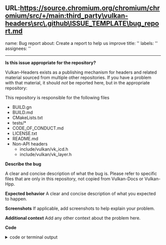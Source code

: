 URL:https://source.chromium.org/chromium/chromium/src/+/main:third_party\vulkan-headers\src\.github\ISSUE_TEMPLATE\bug_report.md
---
name: Bug report
about: Create a report to help us improve
title: ''
labels: ''
assignees: ''

---

**Is this issue appropriate for the repository?**

Vulkan-Headers exists as a publishing mechanism for headers and related material sourced from multiple other repositories. If you have a problem with that material, it should *not* be reported here, but in the appropriate repository:

This repository is responsible for the following files

* BUILD.gn
* BUILD.md
* CMakeLists.txt
* tests/*
* CODE_OF_CONDUCT.md
* LICENSE.txt
* README.md
* Non-API headers
  * include/vulkan/vk_icd.h
  * include/vulkan/vk_layer.h

**Describe the bug**

A clear and concise description of what the bug is. Please refer to specific files that are only in this repository, not copied from Vulkan-Docs or Vulkan-Hpp.

**Expected behavior**
A clear and concise description of what you expected to happen.

**Screenshots**
If applicable, add screenshots to help explain your problem.

**Additional context**
Add any other context about the problem here.

**Code**

<details>
<summary>code or terminal output</summary>

```cpp
int main()
{
    return 0;
}
```

</details>

